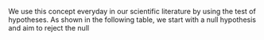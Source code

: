 We use this concept everyday in our scientific literature by using the test of hypotheses. As shown in the following table, we start with a null hypothesis and aim to reject the null 